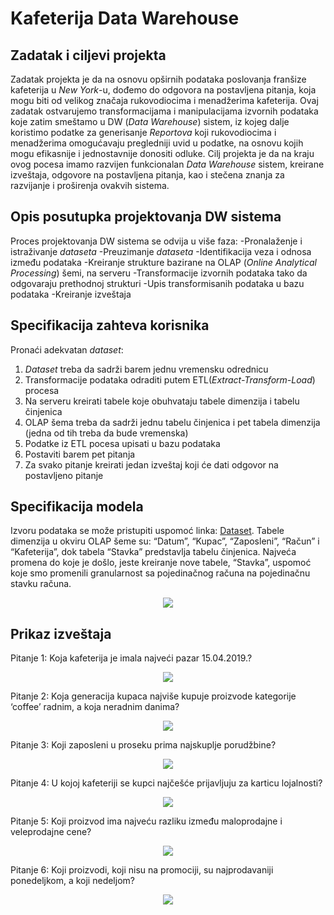 # Kafeterija Data Warehouse

## Zadatak i ciljevi projekta
Zadatak projekta je da na osnovu opširnih podataka poslovanja franšize kafeterija u *New York*-u, dođemo do odgovora na postavljena pitanja, koja mogu biti od velikog značaja rukovodiocima i menadžerima kafeterija. Ovaj zadatak ostvarujemo transformacijama i manipulacijama izvornih podataka koje zatim smeštamo u DW (*Data Warehouse*) sistem, iz kojeg dalje koristimo podatke za generisanje *Reportova* koji rukovodiocima i menadžerima omogućavaju pregledniji uvid u podatke, na osnovu kojih mogu efikasnije i jednostavnije donositi odluke.
Cilj projekta je da na kraju ovog pocesa imamo razvijen funkcionalan *Data Warehouse* sistem, kreirane izveštaja, odgovore na postavljena pitanja, kao i stečena znanja za razvijanje i proširenja ovakvih sistema.

## Opis posutupka projektovanja DW sistema
Proces projektovanja DW sistema se odvija u više faza:
-Pronalaženje i istraživanje *dataseta*
-Preuzimanje *dataseta*
-Identifikacija veza i odnosa između podataka
-Kreiranje strukture bazirane na OLAP (*Online Analytical Processing*) šemi, na serveru
-Transformacije izvornih podataka tako da odgovaraju prethodnoj strukturi
-Upis transformisanih podataka u bazu podataka
-Kreiranje izveštaja

## Specifikacija zahteva korisnika
Pronaći adekvatan *dataset*: 
1. *Dataset* treba da sadrži barem jednu vremensku odrednicu
2. Transformacije podataka odraditi putem ETL(*Extract-Transform-Load*) procesa
3. Na serveru kreirati tabele koje obuhvataju tabele dimenzija i tabelu činjenica
4. OLAP šema treba da sadrži jednu tabelu činjenica i pet tabela dimenzija (jedna od tih treba da bude vremenska)
5. Podatke iz ETL pocesa upisati u bazu podataka
6. Postaviti barem pet pitanja
7. Za svako pitanje kreirati jedan izveštaj koji će dati odgovor na postavljeno pitanje

## Specifikacija modela
Izvoru podataka se može pristupiti uspomoć linka: [Dataset](https://www.kaggle.com/ylchang/coffee-shop-sample-data-1113).
Tabele dimenzija u okviru OLAP šeme su: “Datum”, “Kupac”, “Zaposleni”, “Račun” i “Kafeterija”, dok tabela “Stavka” predstavlja tabelu činjenica. Najveća promena do koje je došlo, jeste kreiranje nove tabele, “Stavka”, uspomoć koje smo promenili granularnost sa pojedinačnog računa na pojedinačnu stavku računa.

<div align="center">
  <img src="https://drive.google.com/uc?export=view&id=1DTZoTPPwMnPdJfIzXKlalS8M63IL9qsV"/>
</div>

## Prikaz izveštaja
Pitanje 1: Koja kafeterija je imala najveći pazar 15.04.2019.?
<div align="center">
  <img src="https://drive.google.com/uc?export=view&id=1oNMPOi9LTMQl6KSnMxGyGdIMZvUpGiMP"/>
</div>

Pitanje 2: Koja generacija kupaca najviše kupuje proizvode kategorije ‘coffee’ radnim, a koja neradnim danima?
<div align="center">
  <img src="https://drive.google.com/uc?export=view&id=11udgaIxNGcnetCXWbkD4nEkH5lLJdBvR"/>
</div>

Pitanje 3: Koji zaposleni u proseku prima najskuplje porudžbine?
<div align="center">
  <img src="https://drive.google.com/uc?export=view&id=1ojg8w8ofRuRYypA8vB5qYg3cxUO_6aIY"/>
</div>

Pitanje 4: U kojoj kafeteriji se kupci najčešće prijavljuju za karticu lojalnosti?
<div align="center">
  <img src="https://drive.google.com/uc?export=view&id=17cE1R_eCwnwWrNOiy29iCWi7A6_ytwQ0"/>
</div>

Pitanje 5: Koji proizvod ima najveću  razliku između maloprodajne i veleprodajne cene?
<div align="center">
  <img src="https://drive.google.com/uc?export=view&id=1PayL7W8L5berBt_EgHsT26-mimwg9J_e"/>
</div>

Pitanje 6: Koji proizvodi, koji nisu na promociji, su najprodavaniji ponedeljkom, a koji nedeljom?
<div align="center">
  <img src="https://drive.google.com/uc?export=view&id=16ieDapLd0MnCFG-fhtf4YNlAad--_bdP"/>
</div>
